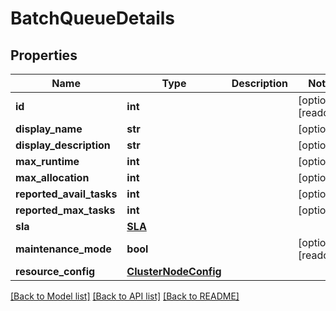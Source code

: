 # BatchQueueDetails

## Properties
Name | Type | Description | Notes
------------ | ------------- | ------------- | -------------
**id** | **int** |  | [optional] [readonly] 
**display_name** | **str** |  | [optional] 
**display_description** | **str** |  | [optional] 
**max_runtime** | **int** |  | [optional] 
**max_allocation** | **int** |  | [optional] 
**reported_avail_tasks** | **int** |  | [optional] 
**reported_max_tasks** | **int** |  | [optional] 
**sla** | [**SLA**](SLA.md) |  | 
**maintenance_mode** | **bool** |  | [optional] [readonly] 
**resource_config** | [**ClusterNodeConfig**](ClusterNodeConfig.md) |  | 

[[Back to Model list]](../README.md#documentation-for-models) [[Back to API list]](../README.md#documentation-for-api-endpoints) [[Back to README]](../README.md)


